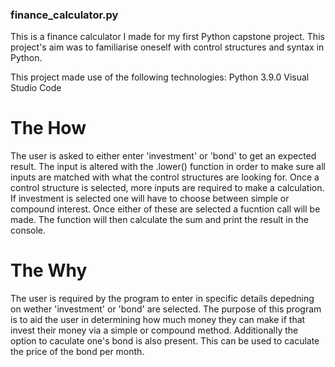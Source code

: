 ### finance_calculator.py
This is a finance calculator I made for my first Python capstone project.
This project's aim was to familiarise oneself with control structures and syntax in Python.

This project made use of the following technologies:
Python 3.9.0
Visual Studio Code

# The How
The user is asked to either enter 'investment' or 'bond' to get an expected result. The input is altered with the .lower() function in order to make sure all inputs are matched 
with what the control structures are looking for.
Once a control structure is selected, more inputs are required to make a calculation.
If investment is selected one will have to choose between simple or compound interest. Once either of these are selected a fucntion call will be made. The function will then calculate the sum and print the result in the console.


# The Why
The user is required by the program to enter in specific details depedning on wether 'investment' or 'bond' are selected. The purpose of this program is to aid the user in determining how much money they can make if that invest their money via a simple or compound method.
Additionally the option to caculate one's bond is also present. This can be used to caculate the price of the bond per month.
